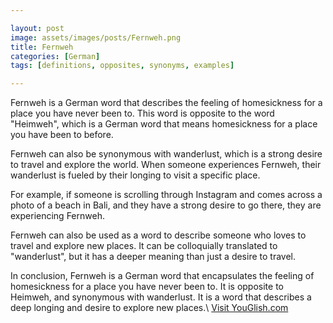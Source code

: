 ```yaml
---

layout: post
image: assets/images/posts/Fernweh.png
title: Fernweh
categories: [German]
tags: [definitions, opposites, synonyms, examples]

---
```


Fernweh is a German word that describes the feeling of homesickness for a place you have never been to. This word is opposite to the word "Heimweh", which is a German word that means homesickness for a place you have been to before.

Fernweh can also be synonymous with wanderlust, which is a strong desire to travel and explore the world. When someone experiences Fernweh, their wanderlust is fueled by their longing to visit a specific place.

For example, if someone is scrolling through Instagram and comes across a photo of a beach in Bali, and they have a strong desire to go there, they are experiencing Fernweh. 

Fernweh can also be used as a word to describe someone who loves to travel and explore new places. It can be colloquially translated to "wanderlust", but it has a deeper meaning than just a desire to travel.

In conclusion, Fernweh is a German word that encapsulates the feeling of homesickness for a place you have never been to. It is opposite to Heimweh, and synonymous with wanderlust. It is a word that describes a deep longing and desire to explore new places.\ <a id="yg-widget-0" class="youglish-widget" data-query="Fernweh" data-lang="german" data-components="8412" data-auto-start="0" data-bkg-color="theme_light" data-title="How%20to%20pronounce%20Fernweh%20in%20German"  rel="nofollow" href="https://youglish.com">Visit YouGlish.com</a><script async src="https://youglish.com/public/emb/widget.js" charset="utf-8"></script>